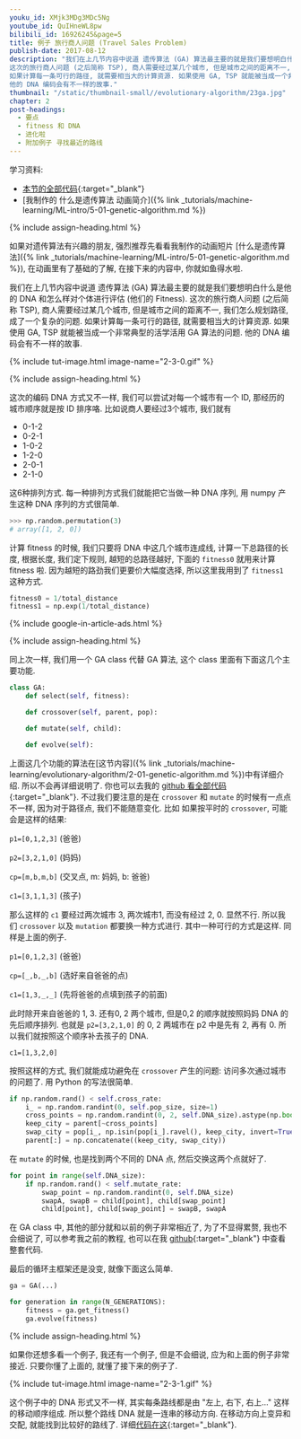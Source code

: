 ```yaml
---
youku_id: XMjk3MDg3MDc5Ng
youtube_id: QuIHneWL8pw
bilibili_id: 16926245&page=5
title: 例子 旅行商人问题 (Travel Sales Problem)
publish-date: 2017-08-12
description: "我们在上几节内容中说道 遗传算法 (GA) 算法最主要的就是我们要想明白什么是他的 DNA 和怎么样对个体进行评估 (他们的 Fitness).
这次的旅行商人问题 (之后简称 TSP), 商人需要经过某几个城市, 但是城市之间的距离不一, 我们怎么规划路径, 成了一个复杂的问题.
如果计算每一条可行的路径, 就需要相当大的计算资源. 如果使用 GA, TSP 就能被当成一个非常典型的活学活用 GA 算法的问题.
他的 DNA 编码会有不一样的故事."
thumbnail: "/static/thumbnail-small//evolutionary-algorithm/23ga.jpg"
chapter: 2
post-headings:
  - 要点
  - fitness 和 DNA
  - 进化啦
  - 附加例子 寻找最近的路线
---
```




学习资料:
  * [本节的全部代码](https://github.com/MorvanZhou/Evolutionary-Algorithm/blob/master/tutorial-contents/Genetic%20Algorithm/Travel%20Sales%20Person.py){:target="_blank"}
  * [我制作的 什么是遗传算法 动画简介]({% link _tutorials/machine-learning/ML-intro/5-01-genetic-algorithm.md %})

{% include assign-heading.html %}

如果对遗传算法有兴趣的朋友, 强烈推荐先看看我制作的动画短片 [什么是遗传算法]({% link _tutorials/machine-learning/ML-intro/5-01-genetic-algorithm.md %}), 在动画里有了基础的了解,
在接下来的内容中, 你就如鱼得水啦.

我们在上几节内容中说道 遗传算法 (GA) 算法最主要的就是我们要想明白什么是他的 DNA 和怎么样对个体进行评估 (他们的 Fitness).
这次的旅行商人问题 (之后简称 TSP), 商人需要经过某几个城市, 但是城市之间的距离不一, 我们怎么规划路径, 成了一个复杂的问题.
如果计算每一条可行的路径, 就需要相当大的计算资源. 如果使用 GA, TSP 就能被当成一个非常典型的活学活用 GA 算法的问题.
他的 DNA 编码会有不一样的故事.

{% include tut-image.html image-name="2-3-0.gif" %}



{% include assign-heading.html %}


这次的编码 DNA 方式又不一样, 我们可以尝试对每一个城市有一个 ID, 那经历的城市顺序就是按 ID 排序咯.
比如说商人要经过3个城市, 我们就有

* 0-1-2
* 0-2-1
* 1-0-2
* 1-2-0
* 2-0-1
* 2-1-0

这6种排列方式. 每一种排列方式我们就能把它当做一种 DNA 序列, 用 numpy
产生这种 DNA 序列的方式很简单.

```python
>>> np.random.permutation(3)
# array([1, 2, 0])
```

计算 fitness 的时候, 我们只要将 DNA 中这几个城市连成线, 计算一下总路径的长度, 根据长度,
我们定下规则, 越短的总路径越好, 下面的 `fitness0` 就用来计算 fitness 啦.
因为越短的路劲我们更要价大幅度选择, 所以这里我用到了 `fitness1` 这种方式.

```python
fitness0 = 1/total_distance
fitness1 = np.exp(1/total_distance)
```

{% include google-in-article-ads.html %}

{% include assign-heading.html %}

同上次一样, 我们用一个 GA class 代替 GA 算法, 这个 class 里面有下面这几个主要功能.

```python
class GA:
    def select(self, fitness):

    def crossover(self, parent, pop):

    def mutate(self, child):

    def evolve(self):
```

上面这几个功能的算法在[这节内容]({% link _tutorials/machine-learning/evolutionary-algorithm/2-01-genetic-algorithm.md %})中有详细介绍.
所以不会再详细说明了. 你也可以去我的 [github 看全部代码](https://github.com/MorvanZhou/Evolutionary-Algorithm/blob/master/tutorial-contents/Genetic%20Algorithm/Travel%20Sales%20Person.py){:target="_blank"}.
不过我们要注意的是在 `crossover` 和 `mutate` 的时候有一点点不一样, 因为对于路径点, 我们不能随意变化. 比如
如果按平时的 `crossover`, 可能会是这样的结果:

`p1=[0,1,2,3]`  (爸爸)

`p2=[3,2,1,0]`  (妈妈)

`cp=[m,b,m,b]`  (交叉点, m: 妈妈, b: 爸爸)

`c1=[3,1,1,3]`  (孩子)

那么这样的 `c1` 要经过两次城市 3, 两次城市1, 而没有经过 2, 0. 显然不行.
所以我们 `crossover` 以及 `mutation` 都要换一种方式进行. 其中一种可行的方式是这样.
同样是上面的例子.

`p1=[0,1,2,3]`  (爸爸)

`cp=[_,b,_,b]`  (选好来自爸爸的点)

`c1=[1,3,_,_]`  (先将爸爸的点填到孩子的前面)

此时除开来自爸爸的 1, 3. 还有0, 2 两个城市, 但是0,2 的顺序就按照妈妈 DNA 的先后顺序排列.
也就是 `p2=[3,2,1,0]` 的 0, 2 两城市在 p2 中是先有 2, 再有 0. 所以我们就按照这个顺序补去孩子的 DNA.

`c1=[1,3,2,0]`

按照这样的方式, 我们就能成功避免在 `crossover` 产生的问题: 访问多次通过城市的问题了.
用 Python 的写法很简单.

```python
if np.random.rand() < self.cross_rate:
    i_ = np.random.randint(0, self.pop_size, size=1)                        # select another individual from pop
    cross_points = np.random.randint(0, 2, self.DNA_size).astype(np.bool)   # choose crossover points
    keep_city = parent[~cross_points]                                       # find the city number
    swap_city = pop[i_, np.isin(pop[i_].ravel(), keep_city, invert=True)]   # 找到与爸爸不同的城市
    parent[:] = np.concatenate((keep_city, swap_city))
```

在 `mutate` 的时候, 也是找到两个不同的 DNA 点, 然后交换这两个点就好了.

```python
for point in range(self.DNA_size):
    if np.random.rand() < self.mutate_rate:
        swap_point = np.random.randint(0, self.DNA_size)
        swapA, swapB = child[point], child[swap_point]
        child[point], child[swap_point] = swapB, swapA
```

在 GA class 中, 其他的部分就和以前的例子非常相近了, 为了不显得累赘, 我也不会细说了, 可以参考我之前的教程,
也可以在我 [github](https://github.com/MorvanZhou/Evolutionary-Algorithm/blob/master/tutorial-contents/Genetic%20Algorithm/Travel%20Sales%20Person.py){:target="_blank"} 中查看整套代码.

最后的循环主框架还是没变, 就像下面这么简单.

```python
ga = GA(...)

for generation in range(N_GENERATIONS):
    fitness = ga.get_fitness()
    ga.evolve(fitness)
```

{% include assign-heading.html %}

如果你还想多看一个例子, 我还有一个例子, 但是不会细说, 应为和上面的例子非常接近. 只要你懂了上面的, 就懂了接下来的例子了.

{% include tut-image.html image-name="2-3-1.gif" %}

这个例子中的 DNA 形式又不一样, 其实每条路线都是由 "左上, 右下, 右上..." 这样的移动顺序组成.
所以整个路线 DNA 就是一连串的移动方向. 在移动方向上变异和交配, 就能找到比较好的路线了. 详细[代码在这](https://github.com/MorvanZhou/Evolutionary-Algorithm/blob/master/tutorial-contents/Genetic%20Algorithm/Find%20Path.py){:target="_blank"}.

